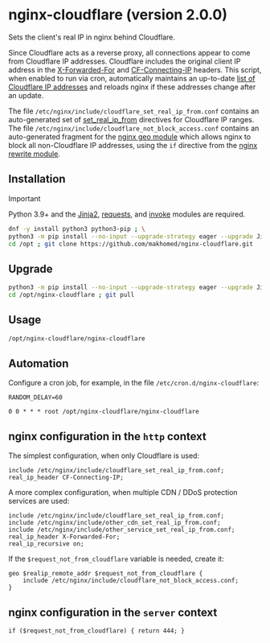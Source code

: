 # nginx-cloudflare (version 2.0.0)

Sets the client's real IP in nginx behind Cloudflare.

Since Cloudflare acts as a reverse proxy, all connections appear to come from Cloudflare IP addresses. Cloudflare includes the original client IP address in the [X-Forwarded-For](https://developers.cloudflare.com/fundamentals/reference/http-headers/#x-forwarded-for) and [CF-Connecting-IP](https://developers.cloudflare.com/fundamentals/reference/http-request-headers/#cf-connecting-ip) headers. This script, when enabled to run via cron, automatically maintains an up-to-date [list of Cloudflare IP addresses](https://www.cloudflare.com/ips/) and reloads nginx if these addresses change after an update.

The file `/etc/nginx/include/cloudflare_set_real_ip_from.conf` contains an auto-generated set of [set_real_ip_from](https://nginx.org/en/docs/http/ngx_http_real_ip_module.html#set_real_ip_from) directives for Cloudflare IP ranges. The file `/etc/nginx/include/cloudflare_not_block_access.conf` contains an auto-generated fragment for the [nginx geo module](https://nginx.org/en/docs/http/ngx_http_geo_module.html) which allows nginx to block all non-Cloudflare IP addresses, using the `if` directive from the [nginx rewrite module](https://nginx.org/en/docs/http/ngx_http_rewrite_module.html).

## Installation

> [!IMPORTANT]
> Python 3.9+ and the [Jinja2](https://jinja.palletsprojects.com/), [requests](https://requests.readthedocs.io/), and [invoke](https://www.pyinvoke.org/) modules are required.

```bash
dnf -y install python3 python3-pip ; \
python3 -m pip install --no-input --upgrade-strategy eager --upgrade Jinja2 requests invoke ; \
cd /opt ; git clone https://github.com/makhomed/nginx-cloudflare.git
```

## Upgrade

```bash
python3 -m pip install --no-input --upgrade-strategy eager --upgrade Jinja2 requests invoke ; \
cd /opt/nginx-cloudflare ; git pull
```

## Usage

```bash
/opt/nginx-cloudflare/nginx-cloudflare
```

## Automation

Configure a cron job, for example, in the file `/etc/cron.d/nginx-cloudflare`:

```cron
RANDOM_DELAY=60

0 0 * * * root /opt/nginx-cloudflare/nginx-cloudflare
```

## nginx configuration in the `http` context

The simplest configuration, when only Cloudflare is used:

```nginx
include /etc/nginx/include/cloudflare_set_real_ip_from.conf;
real_ip_header CF-Connecting-IP;
```

A more complex configuration, when multiple CDN / DDoS protection services are used:

```nginx
include /etc/nginx/include/cloudflare_set_real_ip_from.conf;
include /etc/nginx/include/other_cdn_set_real_ip_from.conf;
include /etc/nginx/include/other_service_set_real_ip_from.conf;
real_ip_header X-Forwarded-For;
real_ip_recursive on;
```

If the `$request_not_from_cloudflare` variable is needed, create it:


```nginx
geo $realip_remote_addr $request_not_from_cloudflare {
    include /etc/nginx/include/cloudflare_not_block_access.conf;
}
```

## nginx configuration in the `server` context

```nginx
if ($request_not_from_cloudflare) { return 444; }
```

